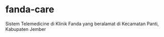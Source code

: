 # fanda-care
Sistem Telemedicine di Klinik Fanda yang beralamat di Kecamatan Panti, Kabupaten Jember
